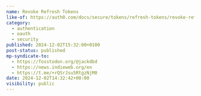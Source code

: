 ```yaml
---
name: Revoke Refresh Tokens
like-of: https://auth0.com/docs/secure/tokens/refresh-tokens/revoke-refresh-tokens
category:
  - authentication
  - oauth
  - security
published: 2024-12-02T15:32:00+0100
post-status: published
mp-syndicate-to:
  - https://fosstodon.org/@jackdbd
  - https://news.indieweb.org/en
  - https://t.me/+rQSrJsu5RtgzNjM0
date: 2024-12-02T14:32:42+00:00
visibility: public
---
```

